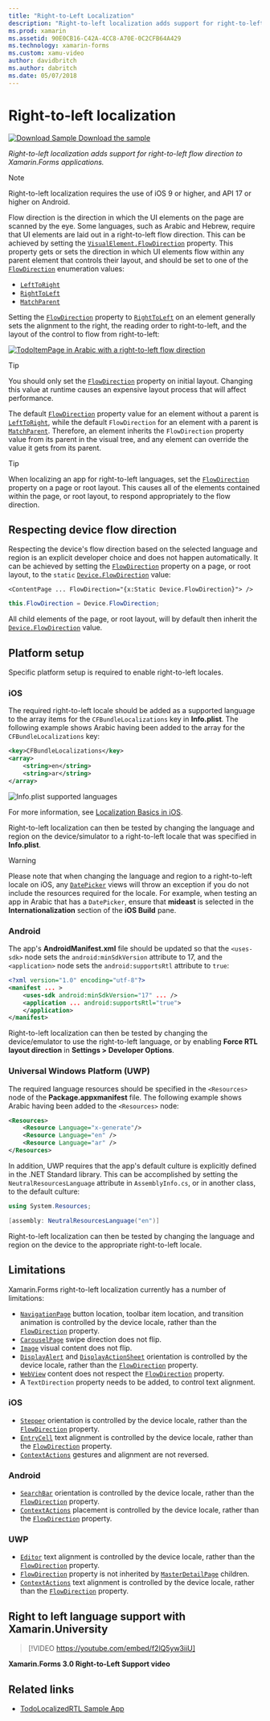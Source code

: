 ```yaml
---
title: "Right-to-Left Localization"
description: "Right-to-left localization adds support for right-to-left flow direction to Xamarin.Forms applications."
ms.prod: xamarin
ms.assetid: 90E0CB16-C42A-4CC8-A70E-0C2CFB64A429
ms.technology: xamarin-forms
ms.custom: xamu-video
author: davidbritch
ms.author: dabritch
ms.date: 05/07/2018
---
```


# Right-to-left localization

[![Download Sample](~/media/shared/download.png) Download the sample](https://docs.microsoft.com/samples/xamarin/xamarin-forms-samples/todolocalizedrtl)

_Right-to-left localization adds support for right-to-left flow direction to Xamarin.Forms applications._

> [!NOTE]
> Right-to-left localization requires the use of iOS 9 or higher, and API 17 or higher on Android.

Flow direction is the direction in which the UI elements on the page are scanned by the eye. Some languages, such as Arabic and Hebrew, require that UI elements are laid out in a right-to-left flow direction. This can be achieved by setting the [`VisualElement.FlowDirection`](xref:Xamarin.Forms.VisualElement.FlowDirection) property. This property gets or sets the direction in which UI elements flow within any parent element that controls their layout, and should be set to one of the [`FlowDirection`](xref:Xamarin.Forms.FlowDirection) enumeration values:

- [`LeftToRight`](xref:Xamarin.Forms.FlowDirection.LeftToRight)
- [`RightToLeft`](xref:Xamarin.Forms.FlowDirection.RightToLeft)
- [`MatchParent`](xref:Xamarin.Forms.FlowDirection.MatchParent)

Setting the [`FlowDirection`](xref:Xamarin.Forms.VisualElement.FlowDirection) property to [`RightToLeft`](xref:Xamarin.Forms.FlowDirection.RightToLeft) on an element generally sets the alignment to the right, the reading order to right-to-left, and the layout of the control to flow from right-to-left:

[![TodoItemPage in Arabic with a right-to-left flow direction](rtl-images/TodoItemPage-Arabic.png "TodoItemPage in Arabic with a right-to-left flow direction")](rtl-images/TodoItemPage-Arabic-Large.png#lightbox "TodoItemPage in Arabic with a right-to-left flow direction")

> [!TIP]
> You should only set the [`FlowDirection`](xref:Xamarin.Forms.VisualElement.FlowDirection) property on initial layout. Changing this value at runtime causes an expensive layout process that will affect performance.

The default [`FlowDirection`](xref:Xamarin.Forms.VisualElement.FlowDirection) property value for an element without a parent is [`LeftToRight`](xref:Xamarin.Forms.FlowDirection.LeftToRight), while the default `FlowDirection` for an element with a parent is [`MatchParent`](xref:Xamarin.Forms.FlowDirection.MatchParent). Therefore, an element inherits the `FlowDirection` property value from its parent in the visual tree, and any element can override the value it gets from its parent.

> [!TIP]
> When localizing an app for right-to-left languages, set the [`FlowDirection`](xref:Xamarin.Forms.VisualElement.FlowDirection) property on a page or root layout. This causes all of the elements contained within the page, or root layout, to respond appropriately to the flow direction.

## Respecting device flow direction

Respecting the device's flow direction based on the selected language and region is an explicit developer choice and does not happen automatically. It can be achieved by setting the [`FlowDirection`](xref:Xamarin.Forms.VisualElement.FlowDirection) property on a page, or root layout, to the `static` [`Device.FlowDirection`](xref:Xamarin.Forms.Device.FlowDirection) value:

```xaml
<ContentPage ... FlowDirection="{x:Static Device.FlowDirection}"> />
```

```csharp
this.FlowDirection = Device.FlowDirection;
```

All child elements of the page, or root layout, will by default then inherit the [`Device.FlowDirection`](xref:Xamarin.Forms.Device.FlowDirection) value.

## Platform setup

Specific platform setup is required to enable right-to-left locales.

### iOS

The required right-to-left locale should be added as a supported language to the array items for the `CFBundleLocalizations` key in **Info.plist**. The following example shows Arabic having been added to the array for the `CFBundleLocalizations` key:

```xml
<key>CFBundleLocalizations</key>
<array>
    <string>en</string>
    <string>ar</string>
</array>
```

![Info.plist supported languages](rtl-images/ios-locales.png "Info.plist supported languages")

For more information, see [Localization Basics in iOS](https://docs.microsoft.com/xamarin/ios/app-fundamentals/localization/#localization-basics-in-ios).

Right-to-left localization can then be tested by changing the language and region on the device/simulator to a right-to-left locale that was specified in **Info.plist**.

> [!WARNING]
> Please note that when changing the language and region to a right-to-left locale on iOS, any [`DatePicker`](xref:Xamarin.Forms.DatePicker) views will throw an exception if you do not include the resources required for the locale. For example, when testing an app in Arabic that has a `DatePicker`, ensure that **mideast** is selected in the **Internationalization** section of the **iOS Build** pane.

### Android

The app's **AndroidManifest.xml** file should be updated so that the `<uses-sdk>` node sets the `android:minSdkVersion` attribute to 17, and the `<application>` node sets the `android:supportsRtl` attribute to `true`:

```xml
<?xml version="1.0" encoding="utf-8"?>
<manifest ... >
    <uses-sdk android:minSdkVersion="17" ... />
    <application ... android:supportsRtl="true">
    </application>
</manifest>
```

Right-to-left localization can then be tested by changing the device/emulator to use the right-to-left language, or by enabling **Force RTL layout direction** in **Settings > Developer Options**.

### Universal Windows Platform (UWP)

The required language resources should be specified in the `<Resources>` node of the **Package.appxmanifest** file. The following example shows Arabic having been added to the `<Resources>` node:

```xml
<Resources>
    <Resource Language="x-generate"/>
    <Resource Language="en" />
    <Resource Language="ar" />
</Resources>
```

In addition, UWP requires that the app's default culture is explicitly defined in the .NET Standard library. This can be accomplished by setting the `NeutralResourcesLanguage` attribute in `AssemblyInfo.cs`, or in another class, to the default culture:

```csharp
using System.Resources;

[assembly: NeutralResourcesLanguage("en")]
```

Right-to-left localization can then be tested by changing the language and region on the device to the appropriate right-to-left locale.

## Limitations

Xamarin.Forms right-to-left localization currently has a number of limitations:

- [`NavigationPage`](xref:Xamarin.Forms.NavigationPage) button location, toolbar item location, and transition animation is controlled by the device locale, rather than the [`FlowDirection`](xref:Xamarin.Forms.VisualElement.FlowDirection) property.
- [`CarouselPage`](xref:Xamarin.Forms.CarouselPage) swipe direction does not flip.
- [`Image`](xref:Xamarin.Forms.Image) visual content does not flip.
- [`DisplayAlert`](xref:Xamarin.Forms.Page.DisplayAlert(System.String,System.String,System.String)) and [`DisplayActionSheet`](xref:Xamarin.Forms.Page.DisplayActionSheet(System.String,System.String,System.String,System.String[])) orientation is controlled by the device locale, rather than the [`FlowDirection`](xref:Xamarin.Forms.VisualElement.FlowDirection) property.
- [`WebView`](xref:Xamarin.Forms.WebView) content does not respect the [`FlowDirection`](xref:Xamarin.Forms.VisualElement.FlowDirection) property.
- A `TextDirection` property needs to be added, to control text alignment.

### iOS

- [`Stepper`](xref:Xamarin.Forms.Stepper) orientation is controlled by the device locale, rather than the [`FlowDirection`](xref:Xamarin.Forms.VisualElement.FlowDirection) property.
- [`EntryCell`](xref:Xamarin.Forms.EntryCell) text alignment is controlled by the device locale, rather than the [`FlowDirection`](xref:Xamarin.Forms.VisualElement.FlowDirection) property.
- [`ContextActions`](xref:Xamarin.Forms.Cell.ContextActions) gestures and alignment are not reversed.

### Android

- [`SearchBar`](xref:Xamarin.Forms.SearchBar) orientation is controlled by the device locale, rather than the [`FlowDirection`](xref:Xamarin.Forms.VisualElement.FlowDirection) property.
- [`ContextActions`](xref:Xamarin.Forms.Cell.ContextActions) placement is controlled by the device locale, rather than the [`FlowDirection`](xref:Xamarin.Forms.VisualElement.FlowDirection) property.

### UWP

- [`Editor`](xref:Xamarin.Forms.Editor) text alignment is controlled by the device locale, rather than the [`FlowDirection`](xref:Xamarin.Forms.VisualElement.FlowDirection) property.
- [`FlowDirection`](xref:Xamarin.Forms.VisualElement.FlowDirection) property is not inherited by [`MasterDetailPage`](xref:Xamarin.Forms.MasterDetailPage) children.
- [`ContextActions`](xref:Xamarin.Forms.Cell.ContextActions) text alignment is controlled by the device locale, rather than the [`FlowDirection`](xref:Xamarin.Forms.VisualElement.FlowDirection) property.

## Right to left language support with Xamarin.University

> [!VIDEO https://youtube.com/embed/f2lQ5yw3iiU]

**Xamarin.Forms 3.0 Right-to-Left Support video**

## Related links

- [TodoLocalizedRTL Sample App](https://docs.microsoft.com/samples/xamarin/xamarin-forms-samples/todolocalizedrtl)
